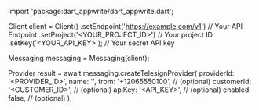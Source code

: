 import 'package:dart_appwrite/dart_appwrite.dart';

Client client = Client()
    .setEndpoint('https://example.com/v1') // Your API Endpoint
    .setProject('<YOUR_PROJECT_ID>') // Your project ID
    .setKey('<YOUR_API_KEY>'); // Your secret API key

Messaging messaging = Messaging(client);

Provider result = await messaging.createTelesignProvider(
    providerId: '<PROVIDER_ID>',
    name: '<NAME>',
    from: '+12065550100', // (optional)
    customerId: '<CUSTOMER_ID>', // (optional)
    apiKey: '<API_KEY>', // (optional)
    enabled: false, // (optional)
);
